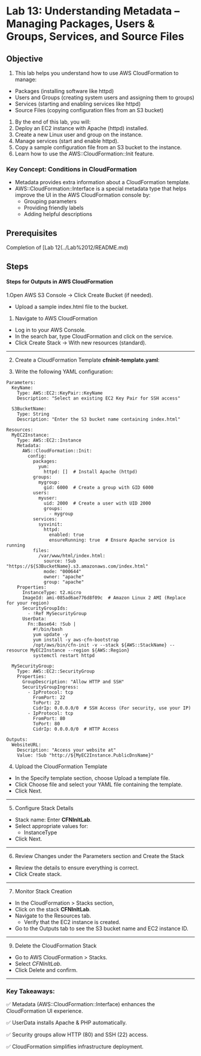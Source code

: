 # Lab 13: Understanding Metadata – Managing Packages, Users & Groups, Services, and Source Files
## Objective

1. This lab helps you understand how to use AWS CloudFormation to manage:

- Packages (installing software like httpd)
- Users and Groups (creating system users and assigning them to groups)
- Services (starting and enabling services like httpd)
- Source Files (copying configuration files from an S3 bucket)

1. By the end of this lab, you will:
2. Deploy an EC2 instance with Apache (httpd) installed.
3. Create a new Linux user and group on the instance.
4. Manage services (start and enable httpd).
5. Copy a sample configuration file from an S3 bucket to the instance.
6. Learn how to use the AWS::CloudFormation::Init feature.

### Key Concept: Conditions in CloudFormation
- Metadata provides extra information about a CloudFormation template.
- AWS::CloudFormation::Interface is a special metadata type that helps improve the UI in the AWS CloudFormation console by:
    - Grouping parameters
    - Providing friendly labels
    - Adding helpful descriptions

## Prerequisites

Completion of [Lab 12(../Lab%2012/README.md)

## Steps

#### Steps for Outputs in AWS CloudFormation
1.Open AWS S3 Console → Click Create Bucket (if needed).
- Upload a sample index.html file to the bucket.

1. Navigate to AWS CloudFormation

- Log in to your AWS Console.
- In the search bar, type CloudFormation and click on the service.
- Click Create Stack → With new resources (standard).
---

2. Create a CloudFormation Template **cfninit-template.yaml**:

3. Write the following YAML configuration:
```
Parameters:
  KeyName:
    Type: AWS::EC2::KeyPair::KeyName
    Description: "Select an existing EC2 Key Pair for SSH access"

  S3BucketName:
    Type: String
    Description: "Enter the S3 bucket name containing index.html"

Resources:
  MyEC2Instance:
    Type: AWS::EC2::Instance
    Metadata:
      AWS::CloudFormation::Init:
        config:
          packages:
            yum:
              httpd: []  # Install Apache (httpd)
          groups:
            mygroup:
              gid: 6000  # Create a group with GID 6000
          users:
            myuser:
              uid: 2000  # Create a user with UID 2000
              groups:
                - mygroup
          services:
            sysvinit:
              httpd:
                enabled: true
                ensureRunning: true  # Ensure Apache service is running
          files:
            /var/www/html/index.html:
              source: !Sub "https://${S3BucketName}.s3.amazonaws.com/index.html"
              mode: "000644"
              owner: "apache"
              group: "apache"
    Properties:
      InstanceType: t2.micro
      ImageId: ami-085ad6ae776d8f09c  # Amazon Linux 2 AMI (Replace for your region)
      SecurityGroupIds:
        - !Ref MySecurityGroup
      UserData:
        Fn::Base64: !Sub |
          #!/bin/bash
          yum update -y
          yum install -y aws-cfn-bootstrap
          /opt/aws/bin/cfn-init -v --stack ${AWS::StackName} --resource MyEC2Instance --region ${AWS::Region}
          systemctl restart httpd

  MySecurityGroup:
    Type: AWS::EC2::SecurityGroup
    Properties:
      GroupDescription: "Allow HTTP and SSH"
      SecurityGroupIngress:
        - IpProtocol: tcp
          FromPort: 22
          ToPort: 22
          CidrIp: 0.0.0.0/0  # SSH Access (For security, use your IP)
        - IpProtocol: tcp
          FromPort: 80
          ToPort: 80
          CidrIp: 0.0.0.0/0  # HTTP Access

Outputs:
  WebsiteURL:
    Description: "Access your website at"
    Value: !Sub "http://${MyEC2Instance.PublicDnsName}"
```  
4. Upload the CloudFormation Template

- In the Specify template section, choose Upload a template file.
- Click Choose file and select your YAML file containing the template.
- Click Next.
---
5. Configure Stack Details

- Stack name: Enter **CFNInItLab**.
- Select appropriate values for:
    - InstanceType
- Click Next.
---
6. Review Changes under the Parameters section and Create the Stack
- Review the details to ensure everything is correct.
- Click Create stack.
---

7. Monitor Stack Creation

- In the CloudFormation > Stacks section,
- Click on the stack **CFNInItLab**.
- Navigate to the Resources tab.
    - Verify that the EC2 instance is created.
- Go to the Outputs tab to see the S3 bucket name and EC2 instance ID.
---
9. Delete the CloudFormation Stack

- Go to AWS CloudFormation > Stacks.
- Select *CFNInItLab*.
- Click Delete and confirm.
---

### Key Takeaways:

✅ Metadata (AWS::CloudFormation::Interface) enhances the CloudFormation UI experience.

✅ UserData installs Apache & PHP automatically.

✅ Security groups allow HTTP (80) and SSH (22) access.

✅ CloudFormation simplifies infrastructure deployment.
